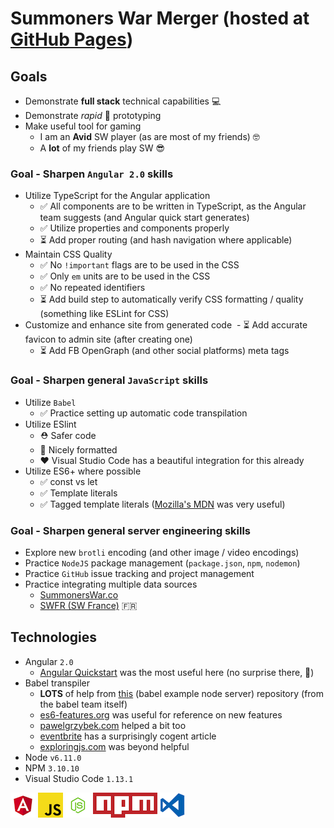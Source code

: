 # Summoners War Merger (hosted at [GitHub Pages](https://wolven531.github.io/sw_merger/))

## Goals

- Demonstrate **full stack** technical capabilities 💻
- Demonstrate _rapid_ 🏁 prototyping
- Make useful tool for gaming
  - I am an **Avid** SW player (as are most of my friends) 🤓
  - A **lot** of my friends play SW 😎

### Goal - Sharpen `Angular 2.0` skills

- Utilize TypeScript for the Angular application
  - ✅ All components are to be written in TypeScript, as the Angular team suggests (and Angular quick start generates)
  - ✅ Utilize properties and components properly
  - ⏳ Add proper routing (and hash navigation where applicable)
- Maintain CSS Quality
  - ✅ No `!important` flags are to be used in the CSS
  - ✅ Only `em` units are to be used in the CSS
  - ✅ No repeated identifiers
  - ⏳ Add build step to automatically verify CSS formatting / quality (something like ESLint for CSS)
- Customize and enhance site from generated code
  - ⏳ Add accurate favicon to admin site (after creating one)
  - ⏳ Add FB OpenGraph (and other social platforms) meta tags

### Goal - Sharpen general `JavaScript` skills

- Utilize `Babel`
  - ✅ Practice setting up automatic code transpilation
- Utilize ESlint
  - ⛑ Safer code
  - 🙌 Nicely formatted
  - ❤️ Visual Studio Code has a beautiful integration for this already
- Utilize ES6+ where possible
  - ✅ const vs let
  - ✅ Template literals
  - ✅ Tagged template literals ([Mozilla's MDN](https://developer.mozilla.org/en-US/docs/Web/JavaScript/Reference/Template_literals) was very useful)

### Goal - Sharpen general server engineering skills

- Explore new `brotli` encoding (and other image / video encodings)
- Practice `NodeJS` package management (`package.json`, `npm`, `nodemon`)
- Practice `GitHub` issue tracking and project management
- Practice integrating multiple data sources
  - [SummonersWar.co](https://summonerswar.co)
  - [SWFR (SW France)](http://www.swfr.tv/summon-simulator) 🇫🇷

## Technologies

- Angular `2.0`
  - [Angular Quickstart](https://angular.io/guide/quickstart) was the most useful here (no surprise there, 🤣)
- Babel transpiler
  - **LOTS** of help from [this](https://github.com/babel/example-node-server)  (babel example node server) repository (from the babel team itself)
  - [es6-features.org](http://es6-features.org/) was useful for reference on new features
  - [pawelgrzybek.com](https://pawelgrzybek.com/whats-new-in-ecmascript-2017/) helped a bit too
  - [eventbrite](https://www.eventbrite.com/engineering/learning-es6-for-of-loop/) has a surprisingly cogent article
  - [exploringjs.com](http://exploringjs.com/es6/ch_oop-besides-classes.html) was beyond helpful
- Node `v6.11.0`
- NPM `3.10.10`
- Visual Studio Code `1.13.1`

![Angular 2.0][logoAngular] ![Babel][logoBabel] ![Node v6.11.0][logoNode] ![NPM 3.10.10][logoNpm] ![Visual Studio Code 1.13.1][logoVsc] 

[logoAngular]: ./SummSim/public/img/logo_angular.png "AngularJS"
[logoBabel]: ./SummSim/public/img/logo_babel.png "Babel"
[logoNode]: ./SummSim/public/img/logo_node.png "NodeJS"
[logoNpm]: ./SummSim/public/img/logo_npm.png "NPM"
[logoVsc]: ./SummSim/public/img/logo_vsc.png "Visual Studio Code [logo has MIT license]"

